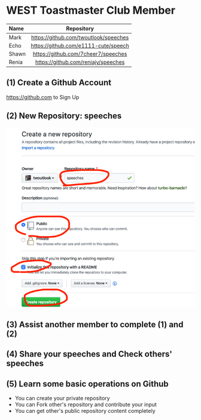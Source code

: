 # WEST Toastmaster Club Member

| Name      |    Repository                          |
|:----------|:--------------------------------------:|
| Mark      | https://github.com/twoutlook/speeches |
| Echo      | https://github.com/e1111-cute/speech  |
| Shawn     | https://github.com/7cheer7/speeches  |
| Renia     | https://github.com/reniajy/speeches  |



## (1) Create a Github Account
 https://github.com to Sign Up


## (2) New Repository: speeches

![](img/speeches.png)


## (3) Assist another member to complete (1) and (2)

## (4) Share your speeches and Check others' speeches

## (5) Learn some basic operations on Github
- You can create your private repository
- You can Fork other's repository and contribute your input
- You can get other's public repository content completely

